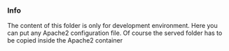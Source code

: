 ### Info
The content of this folder is only for development environment.
Here you can put any Apache2 configuration file. Of course the served folder has 
to be copied inside the Apache2 container